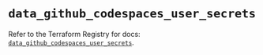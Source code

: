 # `data_github_codespaces_user_secrets`

Refer to the Terraform Registry for docs: [`data_github_codespaces_user_secrets`](https://registry.terraform.io/providers/integrations/github/6.7.1/docs/data-sources/codespaces_user_secrets).

